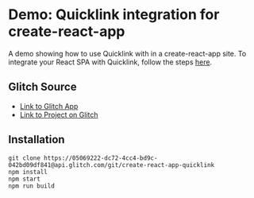 # Demo: Quicklink integration for create-react-app
A demo showing how to use Quicklink with in a create-react-app site.
To integrate your React SPA with Quicklink, follow the steps [here](https://github.com/GoogleChromeLabs/quicklink#single-page-apps-react).

## Glitch Source
* [Link to Glitch App](https://create-react-app-quicklink.glitch.me/)
* [Link to Project on Glitch](https://glitch.com/~create-react-app-quicklink)

## Installation
```
git clone https://05069222-dc72-4cc4-bd9c-042bd09df841@api.glitch.com/git/create-react-app-quicklink
npm install
npm start
npm run build
```